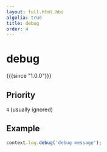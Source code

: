 ```yaml
---
layout: full.html.hbs
algolia: true
title: debug
order: 4
---
```



# debug

{{{since "1.0.0"}}}

## Priority

`4` (usually ignored)

## Example

```js
context.log.debug('debug message');
```
